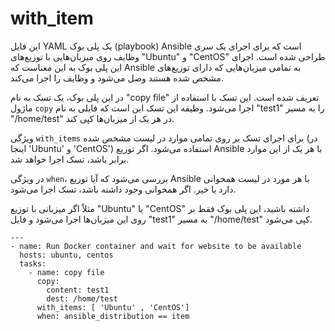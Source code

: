 # with_item

این فایل YAML یک پلی بوک (playbook) Ansible است که برای اجرای یک سری وظایف روی میزبان‌هایی با توزیع‌های "Ubuntu" و "CentOS" طراحی شده است. اجرای این پلی بوک به این معناست که Ansible به تمامی میزبان‌هایی که دارای توزیع‌های مشخص شده هستند وصل می‌شود و وظایف را اجرا می‌کند.

در این پلی بوک، یک تسک به نام "copy file" تعریف شده است. این تسک با استفاده از ماژول `copy` اجرا می‌شود. وظیفه این تسک این است که فایلی به نام "test1" را به مسیر "/home/test" در هر یک از میزبان‌ها کپی کند.

ویژگی `with_items` برای اجرای تسک بر روی تمامی موارد در لیست مشخص شده (در اینجا 'Ubuntu' و 'CentOS') استفاده می‌شود. اگر توزیع Ansible با هر یک از این موارد برابر باشد، تسک اجرا خواهد شد.

در ویژگی `when`، بررسی می‌شود که آیا توزیع Ansible با هر مورد در لیست همخوانی دارد یا خیر. اگر همخوانی وجود داشته باشد، تسک اجرا می‌شود.

مثلاً اگر میزبانی با توزیع "Ubuntu" یا "CentOS" داشته باشید، این پلی بوک فقط بر روی این میزبان‌ها اجرا می‌شود و فایل "test1" به مسیر "/home/test" کپی می‌شود.

```
---
- name: Run Docker container and wait for website to be available
  hosts: ubuntu, centos
  tasks:
    - name: copy file
      copy:
        content: test1
        dest: /home/test
      with_items: [ 'Ubuntu' , 'CentOS']
      when: ansible_distribution == item

```

